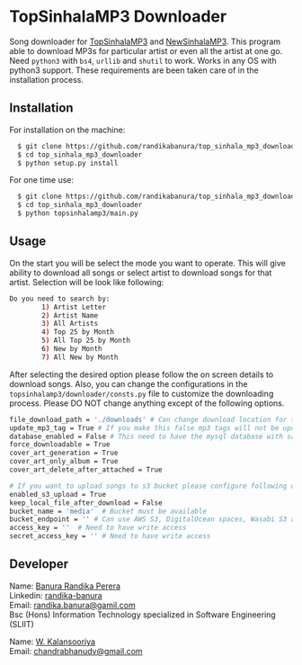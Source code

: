 # TopSinhalaMP3 Downloader
Song downloader for [TopSinhalaMP3](https://www.topsinhalamp3.com/) and [NewSinhalaMP3](https://www.newsinhalamp3.com/). 
This program able to download MP3s for particular artist or even all the artist at one go.
Need `python3` with `bs4`, `urllib` and `shutil` to work. Works in any OS with python3 support.
These requirements are been taken care of in the installation process. 

## Installation

For installation on the machine:

```bash
  $ git clone https://github.com/randikabanura/top_sinhala_mp3_downloader
  $ cd top_sinhala_mp3_downloader
  $ python setup.py install
```

For one time use:

```bash
  $ git clone https://github.com/randikabanura/top_sinhala_mp3_downloader
  $ cd top_sinhala_mp3_downloader
  $ python topsinhalamp3/main.py
```

## Usage

On the start you will be select the mode you want to operate. This will give ability to download
all songs or select artist to download songs for that artist. Selection will be look like following:

```bash
Do you need to search by:
        1) Artist Letter 
        2) Artist Name 
        3) All Artists
        4) Top 25 by Month 
        5) All Top 25 by Month 
        6) New by Month 
        7) All New by Month
```

After selecting the desired option please follow the on screen details to download songs.
Also, you can change the configurations in the `topsinhalamp3/downloader/consts.py` file to customize the downloading process.
Please DO NOT change anything except of the following options.

```bash
file_download_path = './downloads' # Can change download location for the files
update_mp3_tag = True # If you make this false mp3 tags will not be updated.
database_enabled = False # This need to have the mysql database with same schema provided in ./db folder
force_downloadable = True
cover_art_generation = True
cover_art_only_album = True
cover_art_delete_after_attached = True

# If you want to upload songs to s3 bucket please configure following options
enabled_s3_upload = True
keep_local_file_after_download = False
bucket_name = 'media'  # Bucket must be available
bucket_endpoint = '' # Can use AWS S3, DigitalOcean spaces, Wasabi S3 and other S3 compatible services
access_key = ''  # Need to have write access
secret_access_key = '' # Need to have write access
```

## Developer

Name: [Banura Randika Perera](https://github.com/randikabanura) <br/>
Linkedin: [randika-banura](https://www.linkedin.com/in/randika-banura/) <br/>
Email: [randika.banura@gamil.com](mailto:randika.banura@gamil.com) <br/>
Bsc (Hons) Information Technology specialized in Software Engineering (SLIIT) <br/>

Name: [W. Kalansooriya](https://github.com/bhanudv) <br/>
Email: [chandrabhanudv@gmail.com](mailto:chandrabhanudv@gmail.com)
